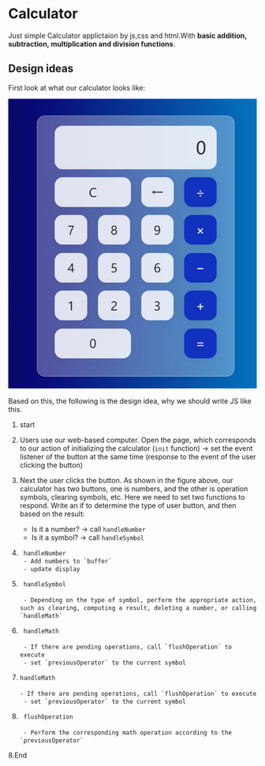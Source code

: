 # Calculator
 Just simple Calculator applictaion by js,css and html.With **basic addition, subtraction, multiplication and division functions**.

## Design ideas

First look at what our calculator looks like:

![calculator](https://github.com/shubonnsei/Calculator/blob/main/calculaorJS.png)


Based on this, the following is the design idea, why we should write JS like this.

1. start

2. Users use our web-based computer. Open the page, which corresponds to our action of initializing the calculator (`init` function) -> set the event listener of the button at the same time (response to the event of the user clicking the button)

3. Next the user clicks the button. As shown in the figure above, our calculator has two buttons, one is numbers, and the other is operation symbols, clearing symbols, etc. Here we need to set two functions to respond. Write an if to determine the type of user button, and then based on the result:

    - Is it a number? -> call `handleNumber`
    - Is it a symbol? -> call `handleSymbol`

4. ```
    handleNumber
    - Add numbers to `buffer`
    - update display
    ```

  

5. ```
    handleSymbol
      
    - Depending on the type of symbol, perform the appropriate action, such as clearing, computing a result, deleting a number, or calling `handleMath`
    ```

   

6. ```
    handleMath
      
    - If there are pending operations, call `flushOperation` to execute
    - set `previousOperator` to the current symbol
    ```

   

6. ```
   handleMath
   
   - If there are pending operations, call `flushOperation` to execute
    - set `previousOperator` to the current symbol
    ```

   

7. ```
    flushOperation
   
    - Perform the corresponding math operation according to the `previousOperator`
   ```

   

8.End

